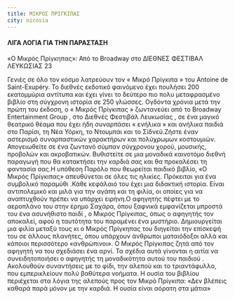 ```yaml
---
title: ΜΙΚΡΟΣ ΠΡΙΓΚΙΠΑΣ
city: nicosia
---
```


#### ΛΙΓΑ ΛΟΓΙΑ ΓΙΑ ΤΗΝ ΠΑΡΑΣΤΑΣΗ

«Ο Μικρός Πρίγκηπας»: Από το	Broadway	στο ΔΙΕΘΝΕΣ ΦΕΣΤΙΒΑΛ ΛΕΥΚΩΣΙΑΣ 23

Γενιές σε όλο τον κόσμο λατρεύουν τον	« Μικρό Πρίγκιπα	» του Antoine de Saint-Exupéry. Το διεθνές εκδοτικό φαινόμενο έχει πουλήσει 200 εκατομμύρια αντίτυπα και έχει γίνει το δεύτερο πιο	πολυ μεταφρασμένο βιβλίο στη σύγχρονη ιστορία σε 250 γλώσσες.	Ογδόντα χρόνια μετά την πρώτη του έκδοση, ο	« Μικρός Πρίγκιπας	» ζωντανεύει	από το Broadway	Entertainment	Group , στο Διεθνές Φεστιβάλ Λευκωσίας	, σε ένα μαγικό θεατρικό θέαμα που έχει ήδη συναρπάσει	« ενήλικα » και ανήλικα παιδιά στο Παρίσι, τη Νέα Υόρκη, το Ντουμπάι και το Σίδνεϋ.Ζήστε έναν αστερισμό συναρπαστικών χαρακτήρων και πολύχρωμων κοστουμιών. Απογειωθείτε σε ένα ζωντανό σύμπαν σύγχρονου χορού, μουσικής, προβολών και ακροβατικών. Βυθιστείτε σε μια μοναδικά καινοτόμο διεθνή παραγωγή που θα κατακτήσει την καρδιά σας και θα προκαλέσει τη φαντασία σας.Η υπόθεση Παρόλο που θεωρείται παιδικό	βιβλίο, «Ο Μικρός Πρίγκιπας» απευθύνεται σε όλες τις ηλικίες. Πρόκειται για ένα συμβολικό παραμύθι	.Κάθε κεφάλαιό του έχει μια διδακτική ιστορία.	Είναι αντιπολεμικό και μιλά για την αγάπη και τη φιλία, οι οποίες για να αναπτυχθούν πρέπει να υπάρχει ειρήνη.Ο αφηγητής πέφτει με το αεροπλάνο του στην έρημο Σαχάρα, όπου	ξαφνικά εμφανίζεται μπροστά του	ένα ασυνήθιστο παιδί	, ο Μικρός Πρίγκιπας, όπως ο αφηγητής τον αποκαλεί, αφού η ταυτότητα του παραμένει ένα μυστήριο. Δημιουργείται μια φιλία μεταξύ τους κι ο Μικρός Πρίγκηπας	του διηγείται την επίσκεψή του σε άλλους πλανήτες, όπου υπάρχουν άνθρωποι ματαιόδοξοι αλλά και κάποιοι περισσότερο «ανθρώπινοι».	Ο Μικρός Πρίγκιπας ζητά	από τον αφηγητή	να του σχεδιάσει ένα αρνί. Τα σχέδια αυτά	γίνονται η αιτία να συνειδητοποιήσει	ο αφηγητής	τη μοναδικότητα	αυτού του παιδιού . Ακολουθούν	συναντήσεις	με το φίδι, την αλεπού	και το τριαντάφυλλο, που εμπερικλείουν πολύ βαθύτερα νοήματα.	Η ουσία του βιβλίου περιέχεται στα λόγια της αλεπούς προς τον Μικρό Πρίγκιπα: «Δεν βλέπεις καθαρά παρά μόνον με την καρδιά. Η ουσία είναι αόρατη στα μάτια»&#x9;
